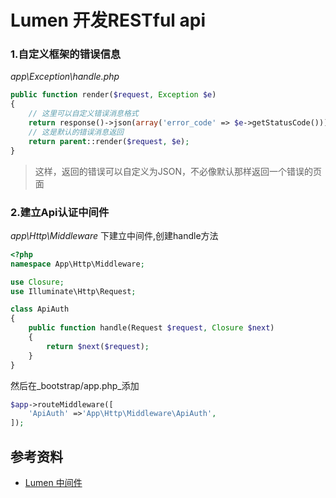 # Lumen 开发RESTful api



### 1.自定义框架的错误信息

_app\Exception\handle.php_

``` php
public function render($request, Exception $e)
{
	// 这里可以自定义错误消息格式
    return response()->json(array('error_code' => $e->getStatusCode()));
    // 这是默认的错误消息返回
    return parent::render($request, $e);
}
```

> 这样，返回的错误可以自定义为JSON，不必像默认那样返回一个错误的页面

### 2.建立Api认证中间件

_app\Http\Middleware_ 下建立中间件,创建handle方法

``` php
<?php
namespace App\Http\Middleware;

use Closure;
use Illuminate\Http\Request;

class ApiAuth
{
    public function handle(Request $request, Closure $next)
    {
        return $next($request);
    }
}
```

然后在_bootstrap/app.php_添加

``` php
$app->routeMiddleware([
    'ApiAuth' =>'App\Http\Middleware\ApiAuth',
]);
```



## 参考资料

* [Lumen 中间件](http://lumen.laravel-china.org/docs/middleware)
